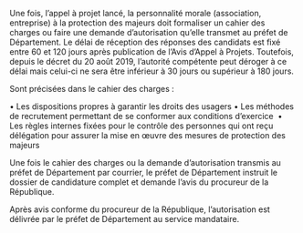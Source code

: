 Une fois, l’appel à projet lancé, la personnalité morale (association, entreprise) à la protection des majeurs doit formaliser un cahier des charges ou faire une demande d’autorisation qu’elle transmet au préfet de Département. Le délai de réception des réponses des candidats est fixé entre 60 et 120 jours après publication de l’Avis d’Appel à Projets. Toutefois, depuis le décret du 20 août 2019, l’autorité compétente peut déroger à ce délai mais celui-ci ne sera être inférieur à 30 jours ou supérieur à 180 jours.

Sont précisées dans le cahier des charges :

• Les dispositions propres à garantir les droits des usagers
• Les méthodes de recrutement permettant de se conformer aux conditions d’exercice 
• Les règles internes fixées pour le contrôle des personnes qui ont reçu délégation pour assurer la mise en œuvre des mesures de protection des majeurs

Une fois le cahier des charges ou la demande d’autorisation transmis au préfet de Département par courrier, le préfet de Département instruit le dossier de candidature complet et demande l’avis du procureur de la République.

Après avis conforme du procureur de la République, l’autorisation est délivrée par le préfet de Département au service mandataire.
